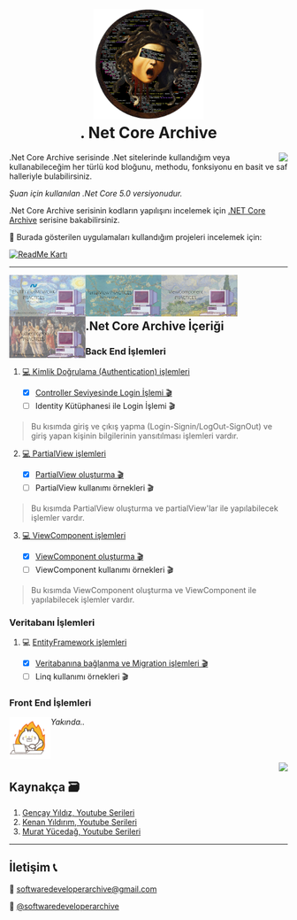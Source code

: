<h1 align="center">
  <br>
  <a href="https://github.com/zeynepaslierhan/.NetCoreArchive"><img src="https://github.com/zeynepaslierhan/.NetCoreArchive/blob/main/img/Readme/Logo.png" alt="SoftwareDeveloperArchive" width="200"></a>
  <br>
  . Net Core Archive
  <br>
</h1>

<img src="https://github.com/zeynepaslierhan/.NetCoreArchive/blob/main/img/Readme/Giri%C5%9F.gif" align="right">

.Net Core Archive serisinde .Net sitelerinde kullandığım veya kullanabileceğim her türlü kod bloğunu, methodu, fonksiyonu en basit ve saf halleriyle bulabilirsiniz. 

*Şuan için kullanılan .Net Core 5.0 versiyonudur.*

.Net Core Archive serisinin kodların yapılışını incelemek için [.NET Core Archive](https://www.youtube.com/watch?v=cPpfsINyRCs&list=PLjMBQHLzNCzZ7nADOe8ZYej602FbID13M) serisine bakabilirsiniz.

 :dizzy: Burada gösterilen uygulamaları kullandığım projeleri incelemek için:

[![ReadMe Kartı](https://github-readme-stats.vercel.app/api/pin/?username=zeynepaslierhan&repo=.NetCorePractices)](https://github.com/zeynepaslierhan/.NetCorePractices)

---
<a href="https://www.youtube.com/watch?v=cPpfsINyRCs&list=PLjMBQHLzNCzZ7nADOe8ZYej602FbID13M&index=3"><img src="https://github.com/zeynepaslierhan/.NetCoreArchive/blob/main/img/Entity%20Framework%20Practices.jpg" align="left" height="75"> </a>

<a href="https://www.youtube.com/watch?v=XGUQSzAj4DE&list=PLjMBQHLzNCzZ7nADOe8ZYej602FbID13M&index=2"><img src="https://github.com/zeynepaslierhan/.NetCoreArchive/blob/main/img/PartialView%20Practices.jpg" align="left" height="75"> </a>

<a href="https://www.youtube.com/watch?v=t5fEB9ulkEw&list=PLjMBQHLzNCzZ7nADOe8ZYej602FbID13M&index=1"><img src="https://github.com/zeynepaslierhan/.NetCoreArchive/blob/main/img/ViewComponent%20Practices.jpg" align="left" height="75"></a>

<a href="https://www.youtube.com/watch?v=S1p0lEaLXnU&list=PLjMBQHLzNCzZ7nADOe8ZYej602FbID13M&index=4&pp=sAQB"><img src="https://github.com/zeynepaslierhan/.NetCoreArchive/blob/main/img/Authentication%20Practices.jpg" align="left" height="75"> </a>


</br>
</br>
</br>

## .Net Core Archive İçeriği

### Back End İşlemleri

1.  [ :computer: Kimlik Doğrulama (Authentication) işlemleri](https://github.com/zeynepaslierhan/.NetCoreArchive/tree/main/Authentication)

	- [x]  [Controller Seviyesinde Login İşlemi :clapper:](https://www.youtube.com/watch?v=S1p0lEaLXnU&list=PLjMBQHLzNCzZ7nADOe8ZYej602FbID13M&index=4&pp=sAQB)
	- [ ] Identity Kütüphanesi ile Login İşlemi :clapper: 

  > Bu kısımda giriş ve çıkış yapma (Login-Signin/LogOut-SignOut) ve giriş yapan kişinin bilgilerinin yansıtılması işlemleri vardır.

2. [ :computer: PartialView işlemleri](https://github.com/zeynepaslierhan/.NetCoreArchive/tree/main/PartialViews)

	 - [x] [PartialView oluşturma :clapper:](https://www.youtube.com/watch?v=XGUQSzAj4DE&list=PLjMBQHLzNCzZ7nADOe8ZYej602FbID13M&index=2&ab_channel=SoftwareDeveloperArchive)
	 - [ ] PartialView kullanımı örnekleri :clapper:
	
  > Bu kısımda PartialView oluşturma ve partialView'lar ile yapılabilecek işlemler vardır. 

3. [ :computer: ViewComponent işlemleri](https://github.com/zeynepaslierhan/.NetCoreArchive/tree/main/ViewComponents)

	 - [x] [ViewComponent oluşturma :clapper: ](https://www.youtube.com/watch?v=t5fEB9ulkEw&list=PLjMBQHLzNCzZ7nADOe8ZYej602FbID13M&ab_channel=SoftwareDeveloperArchive)
	 - [ ] ViewComponent kullanımı örnekleri :clapper:
	
  > Bu kısımda ViewComponent oluşturma ve ViewComponent ile yapılabilecek işlemler vardır.

### Veritabanı İşlemleri

1. :computer: [EntityFramework işlemleri](https://github.com/zeynepaslierhan/.NetCoreArchive/tree/main/Veritaban%C4%B1%20%C4%B0%C5%9Flemleri/EntityFrameworkPractices)
	
	 - [x] [Veritabanına bağlanma ve Migration işlemleri :clapper: ](https://www.youtube.com/watch?v=cPpfsINyRCs&list=PLjMBQHLzNCzZ7nADOe8ZYej602FbID13M&index=3)
	 - [ ] Linq kullanımı örnekleri :clapper:

### Front End İşlemleri

<img src="https://github.com/zeynepaslierhan/.NetCoreArchive/blob/main/img/Readme/exploding-head-laptop-computers.gif" align="left" height="75">

*Yakında..* 

</br>
</br>
</br>

<img src="https://github.com/zeynepaslierhan/.NetCoreArchive/blob/main/img/Readme/Kaynak%C3%A7a.gif" align="right">

## Kaynakça :card_file_box:

1. [Gençay Yıldız, Youtube Serileri](https://www.youtube.com/playlist?list=PLQVXoXFVVtp33KHoTkWklAo72l5bcjPVL)
2. [Kenan Yıldırım, Youtube Serileri](https://www.youtube.com/watch?v=-Fgpo2HvGIE&list=PLpiXyP9d3U1pUCEi8-S2pXzQchNuqJ3Kp)
3. [Murat Yücedağ, Youtube Serileri](https://www.youtube.com/playlist?list=PLKnjBHu2xXNNkinaVhPqPZG0ubaLN63ci)


---
## İletişim :telephone_receiver:

:e-mail:  softwaredeveloperarchive@gmail.com

:iphone: [@softwaredeveloperarchive](https://www.instagram.com/softwaredeveloperarchive/)


